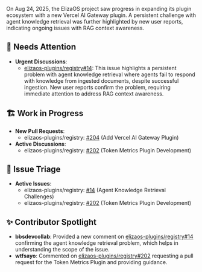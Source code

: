 On Aug 24, 2025, the ElizaOS project saw progress in expanding its plugin ecosystem with a new Vercel AI Gateway plugin. A persistent challenge with agent knowledge retrieval was further highlighted by new user reports, indicating ongoing issues with RAG context awareness.

## 🚨 Needs Attention 
- **Urgent Discussions**:
    - [elizaos-plugins/registry#14](https://github.com/elizaos-plugins/registry/issues/14): This issue highlights a persistent problem with agent knowledge retrieval where agents fail to respond with knowledge from ingested documents, despite successful ingestion. New user reports confirm the problem, requiring immediate attention to address RAG context awareness.

## 🏗️ Work in Progress
- **New Pull Requests**:
    - elizaos-plugins/registry: [#204](https://github.com/elizaos-plugins/registry/pull/204) (Add Vercel AI Gateway Plugin)
- **Active Discussions**:
    - elizaos-plugins/registry: [#202](https://github.com/elizaos-plugins/registry/issues/202) (Token Metrics Plugin Development)

## 🐞 Issue Triage
- **Active Issues**:
    - elizaos-plugins/registry: [#14](https://github.com/elizaos-plugins/registry/issues/14) (Agent Knowledge Retrieval Challenges)
    - elizaos-plugins/registry: [#202](https://github.com/elizaos-plugins/registry/issues/202) (Token Metrics Plugin Development)

## ✨ Contributor Spotlight
- **bbsdevcollab**: Provided a new comment on [elizaos-plugins/registry#14](https://github.com/elizaos-plugins/registry/issues/14) confirming the agent knowledge retrieval problem, which helps in understanding the scope of the issue.
- **wtfsayo**: Commented on [elizaos-plugins/registry#202](https://github.com/elizaos-plugins/registry/issues/202) requesting a pull request for the Token Metrics Plugin and providing guidance.